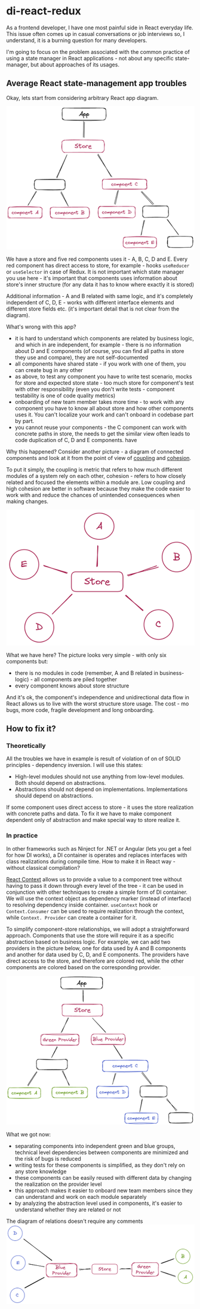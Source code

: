 # di-react-redux

As a frontend developer, I have one most painful side in React everyday life. 
This issue often comes up in casual conversations or job interviews so, I understand, 
it is a burning question for many developers.

I'm going to focus on the problem associated with the common practice of using a 
state manager in React applications - not about any specific state-manager, but about approaches of its usages.

## Average React state-management app troubles

Okay, lets start from considering arbitrary React app diagram.

![arbitrary react app using store diagram](img/before_tree.png)

We have a store and five red components uses it - A, B, C, D and E. Every red component has direct access to store,
for example - hooks `useReducer` or `useSelector` in case of Redux. It is not important which state manager you use
here - it's important that components uses information about store's inner structure (for any data it has to know where
exactly it is stored)

Additional information - A and B related with same logic, and it's completely independent of C, D, E - works with 
different interface elements and different store fields etc. (it's important detail that is not clear from the diagram).

What's wrong with this app?
* it is hard to understand which components are related by business logic, and which in are independent, for example -
 there is no information about D and E components (of course, you can find all paths in store they use and compare), 
they are not self-documented
* all components have shared state - if you work with one of them, you can create bug in any other 
* as above, to test any component you have to write test scenario, mocks for store and expected store state - 
too much store for component's test with other responsibility (even you don't write tests - component testability is 
 one of code quality metrics)
* onboarding of new team member takes more time - to work with any component you have to know all about store and
how other components uses it. You can't localize your work and can't onboard in codebase part by part.
* you cannot reuse your components - the C component can work with concrete paths in store, the needs to get the similar
view often leads to code duplication of C, D and E components. 
have 

Why this happened?
Consider another picture - a diagram of connected components and look at it from the point
of view of [coupling](https://en.wikipedia.org/wiki/Coupling_(computer_programming)) and 
[cohesion](https://en.wikipedia.org/wiki/Cohesion_(computer_science)).

To put it simply, the coupling is metric that refers to how much different modules of a system rely on each other, 
cohesion - refers to how closely related and focused the elements within a module are. Low coupling and high cohesion
are better in software because they make the code easier to work with and reduce the chances of unintended consequences 
when making changes.


![arbitrary react app relations diagram](img/before_relations.png)

What we have here? The picture looks very simple - with only six components but:
* there is no modules in code (remember, A and B related in business-logic) - all components are piled together
* every component knows about store structure

And it's ok, the component's independence and unidirectional data flow in React allows us to live with the worst structure
store usage. The cost - mo bugs, more code, fragile development and long onboarding.

## How to fix it?

### Theoretically 
All the troubles we have in example is result of violation of on of SOLID principles - dependency inversion.
I will use this states:
* High-level modules should not use anything from low-level modules. Both should depend on abstractions.
* Abstractions should not depend on implementations. Implementations should depend on abstractions.

If some component uses direct access to store - it uses the store realization with concrete paths and data.
To fix it we have to make component dependent only of abstraction and make special way to store realize it.

### In practice

In other frameworks such as Ninject for .NET or Angular (lets you get a feel for how DI works), a DI container is
operates and replaces interfaces with class realizations during compile time.
How to make it in React way - without classical compilation?

[React Context](https://react.dev/learn/passing-data-deeply-with-context) allows us to provide a value to a
component tree without having to pass it down through every level of the tree - it can be used in conjunction with 
other techniques to create a simple form of DI container.
We will use the context object as dependency marker (instead of interface) to resolving dependency inside container.
`useContext` hook or `Context.Consumer` can be used to require realization through the context, while `Context.
Provider` can create a container for it.

To simplify component-store relationships, we will adopt a straightforward approach. Components that use the store will
require it as a specific abstraction based on business logic. For example, we can add two providers in the picture 
below, one for data used by A and B components and another for data used by C, D, and E components. The providers have 
direct access to the store, and therefore are colored red, while the other components are colored based on the 
corresponding provider.

![react app tree with providers diagram](img/after_tree.png)

What we got now:
* separating components into independent green and blue groups, technical level dependencies between components are 
minimized and the risk of bugs is reduced
* writing tests for these components is simplified, as they don't rely on any store knowledge
* these components can be easily reused with different data by changing the realization on the provider level
* this approach makes it easier to onboard new team members since they can understand and work on each module separately
*  by analyzing the abstraction level used in components, it's easier to understand whether they are related or not

The diagram of relations doesn't require any comments
![react app relations diagram](img/after_relations.png)
